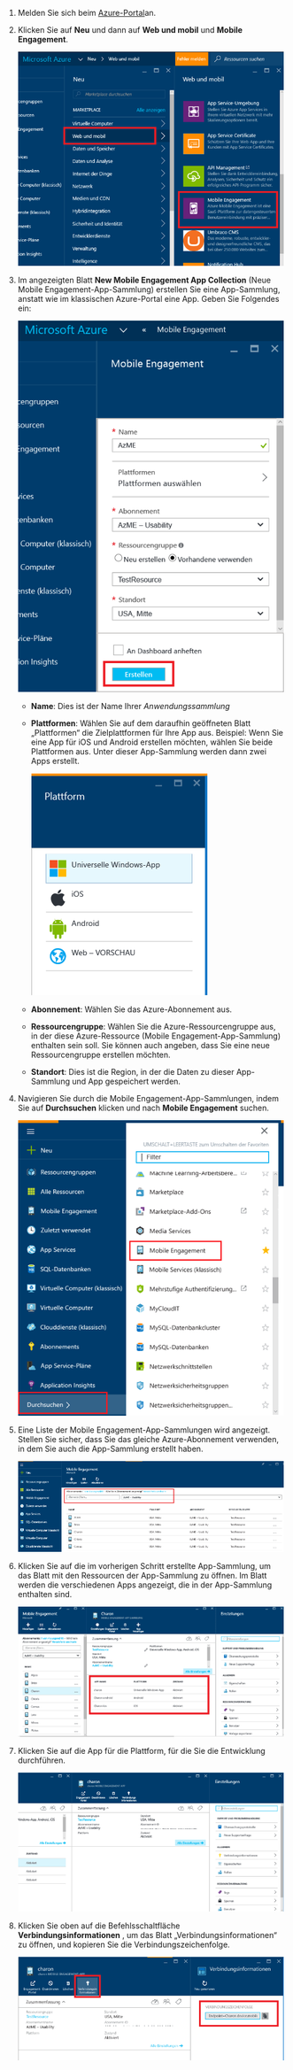 
1. Melden Sie sich beim [Azure-Portal](https://portal.azure.com)an.
2. Klicken Sie auf **Neu** und dann auf **Web und mobil** und **Mobile Engagement**.
   
    ![](./media/mobile-engagement-create-app-in-portal-new/browse-azme-extension.png)
3. Im angezeigten Blatt **New Mobile Engagement App Collection** (Neue Mobile Engagement-App-Sammlung) erstellen Sie eine App-Sammlung, anstatt wie im klassischen Azure-Portal eine App. Geben Sie Folgendes ein:
   
    ![](./media/mobile-engagement-create-app-in-portal-new/new-azme-app.png)
   
   * **Name**: Dies ist der Name Ihrer *Anwendungssammlung* 
   * **Plattformen**: Wählen Sie auf dem daraufhin geöffneten Blatt „Plattformen“ die Zielplattformen für Ihre App aus. Beispiel: Wenn Sie eine App für iOS und Android erstellen möchten, wählen Sie beide Plattformen aus. Unter dieser App-Sammlung werden dann zwei Apps erstellt. 
     
      ![](./media/mobile-engagement-create-app-in-portal-new/choose-platform.png)
   * **Abonnement**: Wählen Sie das Azure-Abonnement aus. 
   * **Ressourcengruppe**: Wählen Sie die Azure-Ressourcengruppe aus, in der diese Azure-Ressource (Mobile Engagement-App-Sammlung) enthalten sein soll. Sie können auch angeben, dass Sie eine neue Ressourcengruppe erstellen möchten.  
   * **Standort**: Dies ist die Region, in der die Daten zu dieser App-Sammlung und App gespeichert werden.
4. Navigieren Sie durch die Mobile Engagement-App-Sammlungen, indem Sie auf **Durchsuchen** klicken und nach **Mobile Engagement** suchen.
   
    ![](./media/mobile-engagement-create-app-in-portal-new/browse-mobile-engagement-menu.png)
5. Eine Liste der Mobile Engagement-App-Sammlungen wird angezeigt. Stellen Sie sicher, dass Sie das gleiche Azure-Abonnement verwenden, in dem Sie auch die App-Sammlung erstellt haben.
   
    ![](./media/mobile-engagement-create-app-in-portal-new/browse-mobile-engagement.png)
6. Klicken Sie auf die im vorherigen Schritt erstellte App-Sammlung, um das Blatt mit den Ressourcen der App-Sammlung zu öffnen. Im Blatt werden die verschiedenen Apps angezeigt, die in der App-Sammlung enthalten sind. 
   
    ![](./media/mobile-engagement-create-app-in-portal-new/mobile-engagement-app-collection.png)
7. Klicken Sie auf die App für die Plattform, für die Sie die Entwicklung durchführen. 
   
    ![](./media/mobile-engagement-create-app-in-portal-new/mobile-engagement-app.png)
8. Klicken Sie oben auf die Befehlsschaltfläche **Verbindungsinformationen** , um das Blatt „Verbindungsinformationen“ zu öffnen, und kopieren Sie die Verbindungszeichenfolge. 
   
    ![](./media/mobile-engagement-create-app-in-portal-new/app-connection-info.png)

